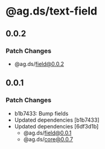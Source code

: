 # @ag.ds/text-field

## 0.0.2

### Patch Changes

- @ag.ds/field@0.0.2

## 0.0.1

### Patch Changes

- b1b7433: Bump fields
- Updated dependencies [b1b7433]
- Updated dependencies [6df3d1b]
  - @ag.ds/field@0.0.1
  - @ag.ds/core@0.0.7
